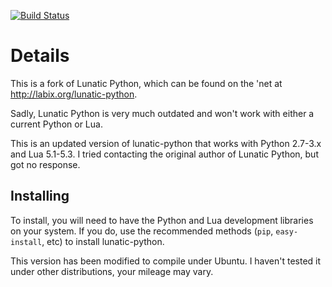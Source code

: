 [![Build Status](https://travis-ci.org/bastibe/lunatic-python.svg?branch=master)](https://travis-ci.org/bastibe/lunatic-python)

Details
=======

This is a fork of Lunatic Python, which can be found on the 'net at http://labix.org/lunatic-python.

Sadly, Lunatic Python is very much outdated and won't work with either a current Python or Lua.

This is an updated version of lunatic-python that works with Python 2.7-3.x and Lua 5.1-5.3.
I tried contacting the original author of Lunatic Python, but got no response.

Installing
----------

To install, you will need to have the Python and Lua development libraries on your system. If you
do, use the recommended methods (```pip```, ```easy-install```, etc) to install lunatic-python.

This version has been modified to compile under Ubuntu. I haven't tested it under other
distributions, your mileage may vary.
